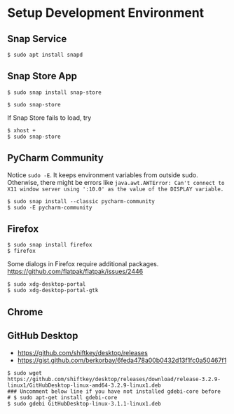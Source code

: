 # Setup Development Environment

## Snap Service

```
$ sudo apt install snapd
```

## Snap Store App

```
$ sudo snap install snap-store
```

```
$ sudo snap-store
```
If Snap Store fails to load, try

```
$ xhost +
$ sudo snap-store
```


## PyCharm Community

Notice `sudo -E`. It keeps environment variables from outside sudo. Otherwise, there might be errors like `java.awt.AWTError: Can't connect to X11 window server using ':10.0' as the value of the DISPLAY variable.`

```
$ sudo snap install --classic pycharm-community
$ sudo -E pycharm-community
```

## Firefox

```
$ sudo snap install firefox
$ firefox
```
Some dialogs in Firefox require additional packages. https://github.com/flatpak/flatpak/issues/2446 

```
$ sudo xdg-desktop-portal
$ sudo xdg-desktop-portal-gtk
```

## Chrome

## GitHub Desktop

* https://github.com/shiftkey/desktop/releases
* https://gist.github.com/berkorbay/6feda478a00b0432d13f1fc0a50467f1

```
$ sudo wget https://github.com/shiftkey/desktop/releases/download/release-3.2.9-linux1/GitHubDesktop-linux-amd64-3.2.9-linux1.deb
### Uncomment below line if you have not installed gdebi-core before
# $ sudo apt-get install gdebi-core 
$ sudo gdebi GitHubDesktop-linux-3.1.1-linux1.deb
```
